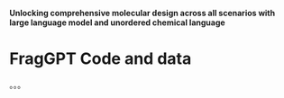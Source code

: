 **Unlocking comprehensive molecular design across all scenarios with large language model and unordered chemical language**



# FragGPT Code and data

。。。
